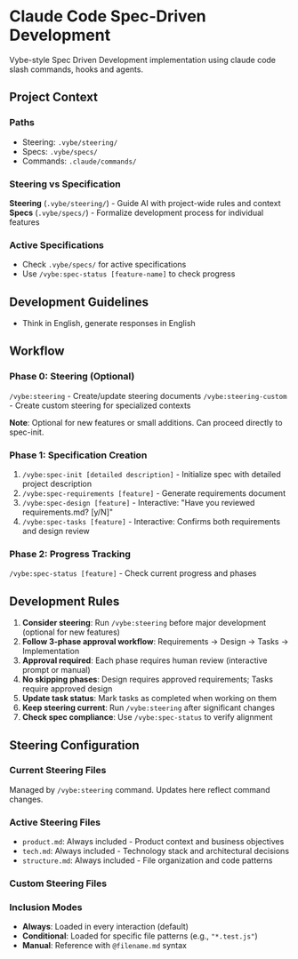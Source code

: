 # Claude Code Spec-Driven Development

Vybe-style Spec Driven Development implementation using claude code slash commands, hooks and agents.

## Project Context

### Paths
- Steering: `.vybe/steering/`
- Specs: `.vybe/specs/`
- Commands: `.claude/commands/`

### Steering vs Specification

**Steering** (`.vybe/steering/`) - Guide AI with project-wide rules and context  
**Specs** (`.vybe/specs/`) - Formalize development process for individual features

### Active Specifications
- Check `.vybe/specs/` for active specifications
- Use `/vybe:spec-status [feature-name]` to check progress

## Development Guidelines
- Think in English, generate responses in English

## Workflow

### Phase 0: Steering (Optional)
`/vybe:steering` - Create/update steering documents
`/vybe:steering-custom` - Create custom steering for specialized contexts

**Note**: Optional for new features or small additions. Can proceed directly to spec-init.

### Phase 1: Specification Creation
1. `/vybe:spec-init [detailed description]` - Initialize spec with detailed project description
2. `/vybe:spec-requirements [feature]` - Generate requirements document
3. `/vybe:spec-design [feature]` - Interactive: "Have you reviewed requirements.md? [y/N]"
4. `/vybe:spec-tasks [feature]` - Interactive: Confirms both requirements and design review

### Phase 2: Progress Tracking
`/vybe:spec-status [feature]` - Check current progress and phases

## Development Rules
1. **Consider steering**: Run `/vybe:steering` before major development (optional for new features)
2. **Follow 3-phase approval workflow**: Requirements → Design → Tasks → Implementation
3. **Approval required**: Each phase requires human review (interactive prompt or manual)
4. **No skipping phases**: Design requires approved requirements; Tasks require approved design
5. **Update task status**: Mark tasks as completed when working on them
6. **Keep steering current**: Run `/vybe:steering` after significant changes
7. **Check spec compliance**: Use `/vybe:spec-status` to verify alignment

## Steering Configuration

### Current Steering Files
Managed by `/vybe:steering` command. Updates here reflect command changes.

### Active Steering Files
- `product.md`: Always included - Product context and business objectives
- `tech.md`: Always included - Technology stack and architectural decisions
- `structure.md`: Always included - File organization and code patterns

### Custom Steering Files
<!-- Added by /kiro:steering-custom command -->
<!-- Format: 
- `filename.md`: Mode - Pattern(s) - Description
  Mode: Always|Conditional|Manual
  Pattern: File patterns for Conditional mode
-->

### Inclusion Modes
- **Always**: Loaded in every interaction (default)
- **Conditional**: Loaded for specific file patterns (e.g., `"*.test.js"`)
- **Manual**: Reference with `@filename.md` syntax